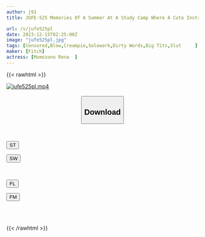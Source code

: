 ```yaml
---
author: j91
title: JUFE-525 Memories Of A Summer At A Study Camp Where A Cute Instructor Who Spoke The Kansai Dialect Secretly Whispered To Me That I Was A Virgin And Had Him Pulled Out Of Me Reina Momozono

url: /v/jufe525pl
date: 2023-12-15T02:25:00Z
image: "jufe525pl.jpg"
tags: [Censored,Blow,Creampie,Solowork,Dirty Words,Big Tits,Slut	 ]
maker: [Fitch]
actress: [Momozono Rena  ]
---
```



{{< rawhtml >}}

<div class="video" data-videoid="okeJ7KrywjhJ4M7">
    <a href="javascript:;">
        <img src="/v/jufe525pl/jufe525pl.jpg" width="WIDTH" height="HEIGHT" alt="jufe525pl.mp4" loading="lazy">
    </a>
</div>

<script type="text/javascript" src="https://j91.asia/asset/on-demand-st.js"></script>

<br>
  <link rel="stylesheet" href="https://j91.asia/asset/bs5.css">
  
  <center>
  <button class="btn btn-primary" type="button" data-bs-toggle="collapse" data-bs-target=".multi-collapse" aria-expanded="false" aria-controls="multiCollapseExample1 multiCollapseExample2"><h2>Download</h2></button></center>
</p>
<div class="row">
  <div class="col">
    <div class="collapse multi-collapse" id="multiCollapseExample1">
      <div class="card card-body">
	      	      <br>
<div class="buttons">  
<p><a href="https://streamtape.to/v/okeJ7KrywjhJ4M7" target="_blank"><button class="btn-hover color-3"><i class="fa fa-download"></i> ST</button></a></p>
<p><a href="https://flaswish.com/zuzulkmbqw1g" target="_blank"><button class="btn-hover color-2"><i class="fa fa-download"></i> SW</button></a></p></div>
    </div>
  </div>
</div>
  <div class="col">
    <div class="collapse multi-collapse" id="multiCollapseExample2">
      <div class="card card-body">
	      <br>
<div class="buttons">
<p><a href="javascript:;" target="_blank"><button class="btn-hover color-9"><i class="fa fa-download"></i> FL</button></a></p>
<p><a href="javascript:;" target="_blank"><button class="btn-hover color-8"><i class="fa fa-download"></i> FM</button></a></p></div>
<br><br>
      </div>
    </div>
  </div>
</div>

{{< /rawhtml >}}